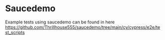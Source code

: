 # Saucedemo

Example tests using saucedemo can be found in here https://github.com/Thrillhouse555/saucedemo/tree/main/cy/cypress/e2e/test_scripts